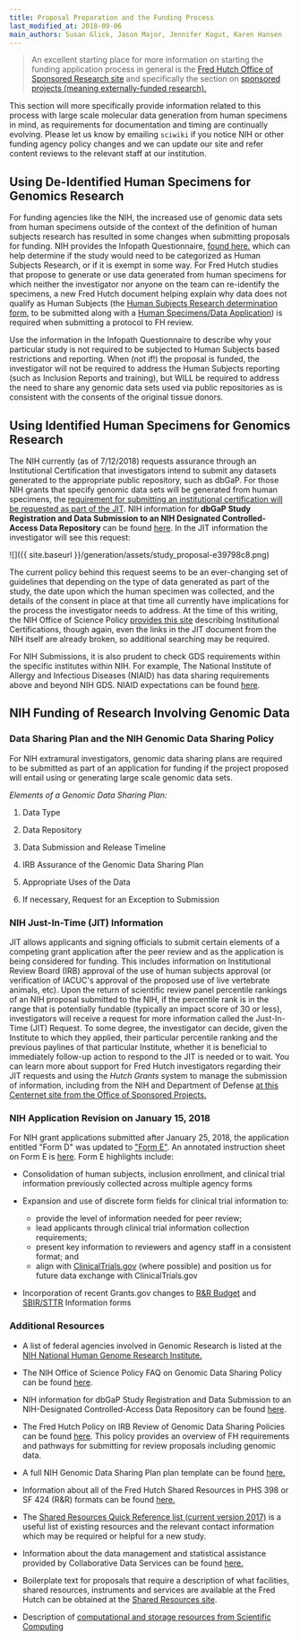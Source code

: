 ```yaml
---
title: Proposal Preparation and the Funding Process
last_modified_at: 2018-09-06
main_authors: Susan Glick, Jason Major, Jennifer Kogut, Karen Hansen
---
```

>An excellent starting place for more information on starting the funding application process in general is the [Fred Hutch Office of Sponsored Research site](https://centernet.fredhutch.org/cn/u/osr.html) and specifically the section on [sponsored projects (meaning externally-funded research).](https://centernet.fredhutch.org/cn/u/osr/sponsored-projects.html)  

This section will more specifically provide information related to this process with large scale molecular data generation from human specimens in mind, as requirements for documentation and timing are continually evolving.  Please let us know by emailing `sciwiki` if you notice NIH or other funding agency policy changes and we can update our site and refer content reviews to the relevant staff at our institution.


## Using De-Identified Human Specimens for Genomics Research

For funding agencies like the NIH, the increased use of genomic data
sets from human specimens outside of the context of the definition of
human subjects research has resulted in some changes when submitting
proposals for funding. NIH provides the Infopath Questionnaire, [found here.](https://humansubjects.nih.gov/questionnaire) which
can help determine if the study would need to be categorized as Human
Subjects Research, or if it is exempt in some way. For Fred Hutch studies
that propose to generate or use data generated from human specimens for
which neither the investigator nor anyone on the team can re-identify
the specimens, a new Fred Hutch document helping explain why data does not qualify as Human Subjects (the [Human Subjects Research determination form](https://extranet.fredhutch.org/en/f/irb/human-subjects-research.html),
to be submitted along with a [Human Specimens/Data Application](https://centernet.fredhutch.org/cn/f/irb/applications-for-review.html))
is required when submitting a protocol to FH review.

Use the information in the Infopath Questionnaire to describe why your
particular study is not required to be subjected to Human Subjects based
restrictions and reporting. When (not if!) the proposal is funded, the
investigator will not be required to address the Human Subjects
reporting (such as Inclusion Reports and training), but WILL be required
to address the need to share any genomic data sets used via public
repositories as is consistent with the consents of the original tissue
donors.

## Using Identified Human Specimens for Genomics Research

The NIH currently (as of 7/12/2018) requests assurance through an
Institutional Certification that investigators intend to submit any
datasets generated to the appropriate public repository, such as dbGaP.
For those NIH grants that specify genomic data sets will be generated
from human specimens, the [requirement for submitting an institutional certification will be requested as part of the JIT](https://osp.od.nih.gov/scientific-sharing/institutional-certifications/).
NIH information for **dbGaP Study Registration and Data Submission to an
NIH Designated Controlled-Access Data Repository** can be found
[here](https://osp.od.nih.gov/scientific-sharing/researchers-institutional-certifications/).
In the JIT information the investigator will see this request:

![]({{ site.baseurl }}/generation/assets/study_proposal-e39798c8.png)

The current policy behind this request seems to be an ever-changing set
of guidelines that depending on the type of data generated as part of
the study, the date upon which the human specimen was collected, and the
details of the consent in place at that time all currently have
implications for the process the investigator needs to address. At the
time of this writing, the NIH Office of Science Policy [provides this site](https://osp.od.nih.gov/scientific-sharing/researchers-institutional-certifications/) describing Institutional Certifications, though again, even the
links in the JIT document from the NIH itself are already broken, so additional searching may be required.

For NIH Submissions, it is also prudent to check GDS requirements within
the specific institutes within NIH. For example, The National Institute
of Allergy and Infectious Diseases (NIAID) has data sharing requirements
above and beyond NIH GDS. NIAID expectations can be found
[here](https://www.niaid.nih.gov/research/gds-expectations).


## NIH Funding of Research Involving Genomic Data
### Data Sharing Plan and the NIH Genomic Data Sharing Policy

For NIH extramural investigators, genomic data sharing plans are required to be submitted as part of an application for funding if the project proposed will entail using or generating large scale genomic data sets.

*Elements of a Genomic Data Sharing Plan:*

1.  Data Type

2.  Data Repository

3.  Data Submission and Release Timeline

4.  IRB Assurance of the Genomic Data Sharing Plan

5.  Appropriate Uses of the Data

6.  If necessary, Request for an Exception to Submission

### NIH Just-In-Time (JIT) Information

JIT allows applicants and signing officials to submit certain elements
of a competing grant application after the peer review and as the
application is being considered for funding. This includes information
on Institutional Review Board (IRB) approval of the use of human
subjects approval (or verification of IACUC's approval of the proposed
use of live vertebrate animals, etc). Upon the return of scientific
review panel percentile rankings of an NIH proposal submitted to the
NIH, if the percentile rank is in the range that is potentially fundable
(typically an impact score of 30 or less), investigators will receive a
request for more information called the Just-In-Time (JIT) Request. To
some degree, the investigator can decide, given the Institute to which
they applied, their particular percentile ranking and the previous
paylines of that particular Institute, whether it is beneficial to
immediately follow-up action to respond to the JIT is needed or to wait.
You can learn more about support for Fred Hutch investigators regarding
their JIT requests and using the *Hutch Grants* system to manage the
submission of information, including from the NIH and Department of
Defense [at this Centernet site from the Office of Sponsored Projects.](https://centernet.fredhutch.org/cn/u/osr/sponsored-projects/just-in-time.html)


<!--
Direct links to FH support are:

-   [DOD Just-in-Time]

-   [NIH Just-in-Time]
-->


### NIH Application Revision on January 15, 2018

For NIH grant applications submitted after January 25, 2018, the
application entitled "Form D" was updated to ["Form E"](https://www.niaid.nih.gov/grants-contracts/date-remember-january-25-2018-forms-e).
An annotated instruction sheet on Form E is
[here](https://grants.nih.gov/grants/how-to-apply-application-guide/resources/annotated-form-sets.htm).
Form E highlights include:

-   Consolidation of human subjects, inclusion enrollment, and clinical trial information previously collected across multiple agency forms

-   Expansion and use of discrete form fields for clinical trial information to:
    -   provide the level of information needed for peer review;
    -   lead applicants through clinical trial information collection requirements;
    -   present key information to reviewers and agency staff in a consistent format; and
    -   align with [ClinicalTrials.gov](https://clinicaltrials.gov/) (where possible) and position us for future data exchange with ClinicalTrials.gov

-   Incorporation of recent Grants.gov changes to [R&R Budget](https://grants.nih.gov/grants/how-to-apply-application-guide/forms-d/general/g.300-r&r-budget-form.htm) and [SBIR/STTR](https://sbir.nih.gov/) Information forms

### Additional Resources
- A list of federal agencies involved in Genomic Research is listed at the [NIH National Human Genome Research Institute.](https://www.genome.gov/10003899/other-federal-agencies-involved-in-genomics/)

- The NIH Office of Science Policy FAQ on Genomic Data Sharing Policy can be found [here](https://osp.od.nih.gov/scientific-sharing/genomic-data-sharing-faqs/).


- NIH information for dbGaP Study Registration and Data Submission to an NIH-Designated Controlled-Access Data Repository can be found [here](https://osp.od.nih.gov/scientific-sharing/researchers-institutional-certifications/).

- The Fred Hutch Policy on IRB Review of Genomic Data Sharing Policies can be found [here](https://centernet.fredhutch.org/cn/u/irb/policies-and-procedures/_jcr_content/leftParsys/download_27/file.res/Review-Genomic-Data-Sharing.pdf). This policy provides an overview of FH requirements and pathways for submitting for review proposals including genomic data.

-   A full NIH Genomic Data Sharing Plan plan template can be found [here.](https://osp.od.nih.gov/wp-content/uploads/NIH_Guidance_Developing-GDS_Plans.pdf)

-   Information about all of the Fred Hutch Shared Resources in PHS 398 or SF 424 (R&R) formats can be found [here.](https://sharedresources.fredhutch.org/grant-writers)

-   The [Shared Resources Quick Reference list (current version 2017)](https://sharedresources.fredhutch.org/sites/default/files/sr_quick_reference2017.pdf) is a useful list of existing resources and the relevant contact information which may be required or helpful for a new study.

-   Information about the data management and statistical assistance  provided by Collaborative Data Services can be found [here.](http://research.fhcrc.org/cds/en.html)


- Boilerplate text for proposals that require a description of what facilities, shared resources, instruments and services are available at the Fred Hutch can be obtained at the [Shared Resources site](https://sharedresources.fredhutch.org/grant-writers#cf-922).

- Description of [computational and storage resources from Scientific Computing](/computing/grants_publications/)
